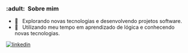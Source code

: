 <h3> :adult: &nbsp;Sobre mim </h3>

- 🤔 &nbsp; Explorando novas tecnologias e desenvolvendo projetos software.
- 🌱 &nbsp; Utilizando meu tempo em aprendizado de lógica e conhecendo novas tecnologias.

[![linkedin](https://img.shields.io/badge/LinkedIn-0077B5?style=for-the-badge&logo=linkedin&logoColor=white)](https://www.linkedin.com/in/christyan-nantes/)
